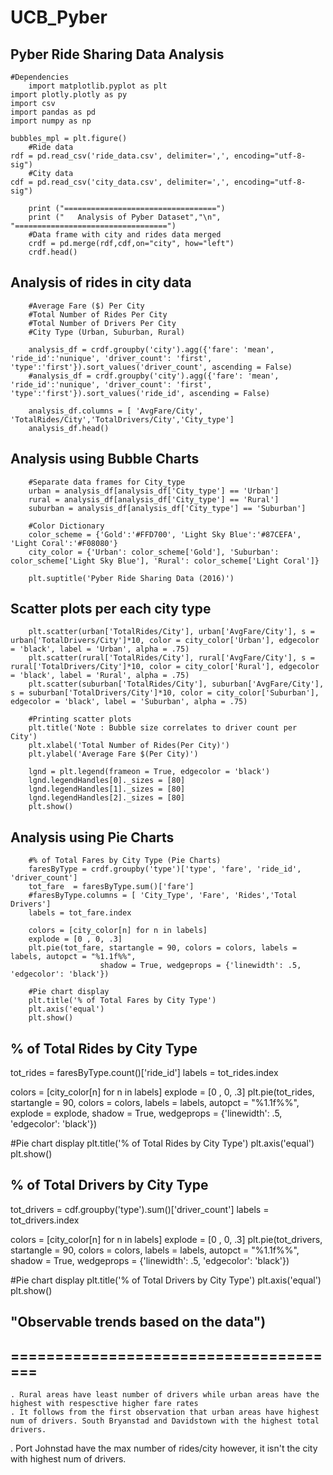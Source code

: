 # UCB_Pyber
## Pyber Ride Sharing Data Analysis
    #Dependencies
		import matplotlib.pyplot as plt
    import plotly.plotly as py
    import csv
    import pandas as pd
    import numpy as np

    bubbles_mpl = plt.figure()
		#Ride data
    rdf = pd.read_csv('ride_data.csv', delimiter=',', encoding="utf-8-sig")
		#City data
    cdf = pd.read_csv('city_data.csv', delimiter=',', encoding="utf-8-sig")
		
		print ("==================================")
		print ("   Analysis of Pyber Dataset","\n", "==================================")
		#Data frame with city and rides data merged
		crdf = pd.merge(rdf,cdf,on="city", how="left")
		crdf.head()
		
## Analysis of rides in city data
		#Average Fare ($) Per City
		#Total Number of Rides Per City
		#Total Number of Drivers Per City
		#City Type (Urban, Suburban, Rural)

		analysis_df = crdf.groupby('city').agg({'fare': 'mean', 'ride_id':'nunique', 'driver_count': 'first', 'type':'first'}).sort_values('driver_count', ascending = False) 
		#analysis_df = crdf.groupby('city').agg({'fare': 'mean', 'ride_id':'nunique', 'driver_count': 'first', 'type':'first'}).sort_values('ride_id', ascending = False) 

		analysis_df.columns = [ 'AvgFare/City', 'TotalRides/City','TotalDrivers/City','City_type']
		analysis_df.head()
		
## Analysis using Bubble Charts
		#Separate data frames for City_type
		urban = analysis_df[analysis_df['City_type'] == 'Urban']
		rural = analysis_df[analysis_df['City_type'] == 'Rural']
		suburban = analysis_df[analysis_df['City_type'] == 'Suburban']

		#Color Dictionary 
		color_scheme = {'Gold':'#FFD700', 'Light Sky Blue':'#87CEFA', 'Light Coral':'#F08080'}
		city_color = {'Urban': color_scheme['Gold'], 'Suburban': color_scheme['Light Sky Blue'], 'Rural': color_scheme['Light Coral']}

		plt.suptitle('Pyber Ride Sharing Data (2016)')

## Scatter plots per each city type
		plt.scatter(urban['TotalRides/City'], urban['AvgFare/City'], s = urban['TotalDrivers/City']*10, color = city_color['Urban'], edgecolor = 'black', label = 'Urban', alpha = .75)
		plt.scatter(rural['TotalRides/City'], rural['AvgFare/City'], s = rural['TotalDrivers/City']*10, color = city_color['Rural'], edgecolor = 'black', label = 'Rural', alpha = .75)
		plt.scatter(suburban['TotalRides/City'], suburban['AvgFare/City'], s = suburban['TotalDrivers/City']*10, color = city_color['Suburban'], edgecolor = 'black', label = 'Suburban', alpha = .75)

		#Printing scatter plots
		plt.title('Note : Bubble size correlates to driver count per City')
		plt.xlabel('Total Number of Rides(Per City)')
		plt.ylabel('Average Fare $(Per City)')

		lgnd = plt.legend(frameon = True, edgecolor = 'black')
		lgnd.legendHandles[0]._sizes = [80]
		lgnd.legendHandles[1]._sizes = [80]
		lgnd.legendHandles[2]._sizes = [80]
		plt.show()	
		
## Analysis using Pie Charts
		#% of Total Fares by City Type (Pie Charts)
		faresByType = crdf.groupby('type')['type', 'fare', 'ride_id', 'driver_count']
		tot_fare  = faresByType.sum()['fare']
		#faresByType.columns = [ 'City_Type', 'Fare', 'Rides','Total Drivers']
		labels = tot_fare.index

		colors = [city_color[n] for n in labels]
		explode = [0 , 0, .3]
		plt.pie(tot_fare, startangle = 90, colors = colors, labels = labels, autopct = "%1.1f%%", 
						shadow = True, wedgeprops = {'linewidth': .5, 'edgecolor': 'black'})

		#Pie chart display
		plt.title('% of Total Fares by City Type')
		plt.axis('equal')
		plt.show()

##  % of Total Rides by City Type
tot_rides  = faresByType.count()['ride_id']
labels = tot_rides.index

colors = [city_color[n] for n in labels]
explode = [0 , 0, .3]
plt.pie(tot_rides, startangle = 90, colors = colors, labels = labels, autopct = "%1.1f%%", explode = explode, 
        shadow = True, wedgeprops = {'linewidth': .5, 'edgecolor': 'black'})

#Pie chart display
plt.title('% of Total Rides by City Type')
plt.axis('equal')
plt.show()

##  % of Total Drivers by City Type
tot_drivers = cdf.groupby('type').sum()['driver_count']
labels = tot_drivers.index

colors = [city_color[n] for n in labels]
explode = [0 , 0, .3]
plt.pie(tot_drivers, startangle = 90, colors = colors, labels = labels, autopct = "%1.1f%%", 
        shadow = True, wedgeprops = {'linewidth': .5, 'edgecolor': 'black'})

#Pie chart display
plt.title('% of Total Drivers by City Type')
plt.axis('equal')
plt.show()


## "Observable trends based on the data")
## ======================================
	. Rural areas have least number of drivers while urban areas have the highest with respesctive higher fare rates
	. It follows from the first observation that urban areas have highest num of drivers. South Bryanstad and Davidstown with the highest total drivers.
  . Port Johnstad have the max number of rides/city however, it isn't the city with highest num of drivers.

